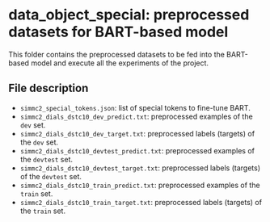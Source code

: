 # data_object_special: preprocessed datasets for BART-based model
This folder contains the preprocessed datasets to be fed into the BART-based model and execute all the experiments of the project.


## File description

- `simmc2_special_tokens.json`: list of special tokens to fine-tune BART.
- `simmc2_dials_dstc10_dev_predict.txt`: preprocessed examples of the `dev` set.
- `simmc2_dials_dstc10_dev_target.txt`: preprocessed labels (targets) of the `dev` set.
- `simmc2_dials_dstc10_devtest_predict.txt`: preprocessed examples of the `devtest` set.
- `simmc2_dials_dstc10_devtest_target.txt`: preprocessed labels (targets) of the `devtest` set.
- `simmc2_dials_dstc10_train_predict.txt`: preprocessed examples of the `train` set.
- `simmc2_dials_dstc10_train_target.txt`: preprocessed labels (targets) of the `train` set.


